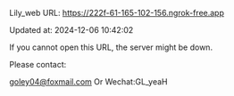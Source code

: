 Lily_web URL: https://222f-61-165-102-156.ngrok-free.app

Updated at: 2024-12-06 10:42:02

If you cannot open this URL, the server might be down.

Please contact: 

goley04@foxmail.com Or Wechat:GL_yeaH